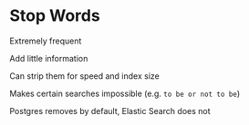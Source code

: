 # Stop Words

Extremely frequent

Add little information

Can strip them for speed and index size

Makes certain searches impossible (e.g. `to be or not to be`)

Postgres removes by default, Elastic Search does not
